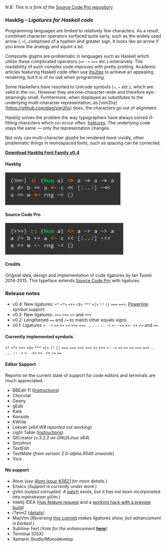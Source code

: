_N.B. This is a fork of the_ [Source Code Pro repository](https://github.com/adobe/source-code-pro)

### Hasklig - _Ligatures for Haskell code_

Programming languages are limited to relatively few characters. As a result, combined character operators surfaced quite early, such as the widely used arrow (`->`), comprised of a hyphen and greater sign. It looks like an arrow if you know the analogy and squint a bit.

Composite glyphs are problematic in languages such as Haskell which utilize these complicated operators (`=>` `-<` `>>=` etc.) extensively. The readability of such complex code improves with pretty printing. Academic articles featuring Haskell code often use [lhs2tex](http://www.andres-loeh.de/lhs2tex/) to achieve an appealing rendering, but it is of no use when programming.

Some Haskellers have resorted to Unicode symbols (`⇒`, `←` _etc._), which are valid in the <span style="font-variant: small-caps">ghc</span>. However they are one-character-wide and therefore eye-strainingly small. Furthermore, when displayed as substitutes to the underlying multi-character representation, as [vim2hs] (https://github.com/dag/vim2hs) does, the characters go out of alignment.

Hasklig solves the problem the way typographers have always solved ill-fitting characters which co-occur often: [ligatures](http://en.wikipedia.org/wiki/Typographic_ligature). The underlying code stays the same — only the representation changes.

Not only can multi-character glyphs be rendered more vividly, other problematic things in monospaced fonts, such as spacing can be corrected.

[**Download Hasklig Font Family v0.4**](https://github.com/i-tu/Hasklig/releases/download/0.4/Hasklig-0.4.zip)

#### Hasklig
![Hasklig Sample](hasklig_example.png?raw=true)

#### Source Code Pro
![Source Code Pro Sample](SourceCodeProSample.png?raw=true)

#### Credits
Original idea, design and implementation of code ligatures by Ian Tuomi 2014-2015.
This typeface extends [Source Code Pro](https://github.com/adobe-fonts/source-code-pro) with ligatures.

### Release notes 
+ v0.4: New ligatures: `<*` `<*>` `<+>` `<$>` `***`  `<|>` `!!` `||` `===` `==>`,  [Powerline](https://github.com/Lokaltog/powerline) symbol support
+ v0.3: New ligatures: `<<<` `>>>` `<>` and `+++`
+ v0.2: Lengthened `==` and `/=` to match other equals signs
+ v0.1: Ligatures `<-` `->` `=>` `>>` `<<` `>>=` `=<<` `..` `...` `::` `-<` `>-` `-<<` `>>-` `++` `/=` and `==`

#### Currently implemented symbols
`<*` `<*>` `<+>` `<$>` `***`  `<|>` `!!` `||` `===` `==>` `<<<` `>>>` `<>` `+++` `<-` `->` `=>` `>>` `<<` `>>=` `=<<` `..` `...` `::` `-<` `>-` `-<<` `>>-` `++` `/=` `==`

#### Editor Support
Reports on the current state of support for code editors and terminals are much appreciated.

+ BBEdit 11 ([Instructions](https://github.com/i-tu/Hasklig/issues/3#issue-46601683))
+ Chocolat
+ Geany
+ gEdit
+ Kate
+ Konsole
+ KWrite
+ Leksah (_x64 W8 reported not working_)
+ Light Table ([Instructions](https://github.com/LightTable/LightTable/issues/1459#issuecomment-57366504))
+ QtCreator (_v.3.2.2 on GNU/Linux x64_)
+ Smultron
+ TextEdit
+ TextMate (_from version 2.0-alpha.9549 onwards_)
+ Vico

#### No support
- Atom (_see [Atom issue #3821](https://github.com/atom/atom/issues/3821) for more details._)
- Emacs (_Support is currently under work._)
- gVim (_output corrupted. A_ [patch](https://groups.google.com/forum/#!topic/vim_dev/0sETSAwe5Wo) _exists, but it has not been incorporated into mainstream gVim._)
- Intellij IDEA ([Has feature request](https://youtrack.jetbrains.com/issue/IDEA-127539) and a [working hack with a preview build](https://youtrack.jetbrains.com/issue/IDEA-127539#comment=27-1075615))
- iTerm2 ([details](https://gitlab.com/gnachman/iterm2/issues/3568))
- MacVim (_Reversing_ [this commit](https://github.com/b4winckler/macvim/commit/8c8db3cd4cb094535ecb0254a7fb2e15be31d4fd) _makes ligatures show, but advancement is borked._) 
- Sublime Text (_Vote for the enhancement_ [**here**](http://sublimetext.userecho.com/topic/433445-/))
- Terminal (OSX)
- Xamarin Studio/Monodevelop
